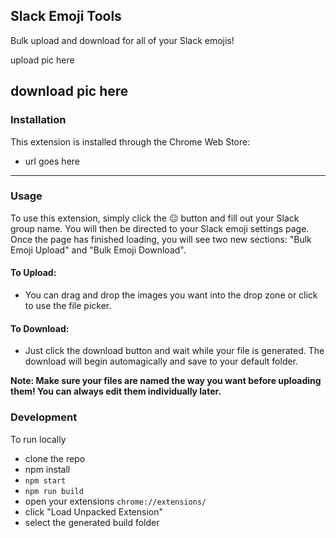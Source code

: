 ## Slack Emoji Tools

Bulk upload and download for all of your Slack emojis!

upload pic here


download pic here
-----

### Installation

This extension is installed through the Chrome Web Store: 
 - url goes here
-----

### Usage

To use this extension, simply click the 😐 button and fill out your Slack group name. You will then be directed to your Slack emoji settings page. Once the page has finished loading, you will see two new sections: "Bulk Emoji Upload" and "Bulk Emoji Download". 

#### To Upload:
 - You can drag and drop the images you want into the drop zone or click to use the file picker.

#### To Download:
 - Just click the download button and wait while your file is generated. The download will begin automagically and save to your default folder.

**Note: Make sure your files are named the way you want before uploading them! You can always edit them individually later.**

### Development

To run locally
 - clone the repo
 - npm install
 - `npm start`
 - `npm run build`
 - open your extensions `chrome://extensions/`
 - click "Load Unpacked Extension"
 - select the generated build folder